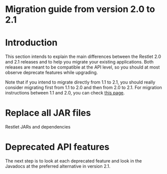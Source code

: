 Migration guide from version 2.0 to 2.1
=======================================

Introduction
============

This section intends to explain the main differences between the Restlet
2.0 and 2.1 releases and to help you migrate your existing applications.
Both releases are meant to be compatible at the API level, so you should
at most observe deprecate features while upgrading.

Note that if you intend to migrate directly from 1.1 to 2.1, you should
really consider migrating first from 1.1 to 2.0 and then from 2.0 to
2.1. For migration instructions between 1.1 and 2.0, you can check [this
page](/learn/guide/2.0/introduction/whats-new/migration "Migration guide from version 1.1 to 2.0").

Replace all JAR files
=====================

Restlet JARs and dependencies

Deprecated API features
=======================

The next step is to look at each deprecated feature and look in the
Javadocs at the preferred alternative in version 2.1.

